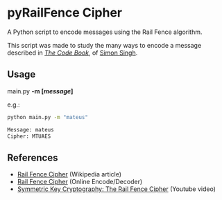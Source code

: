 # pyRailFence Cipher
A Python script to encode messages using the Rail Fence algorithm.

This script was made to study the many ways to encode a message described in [_The Code Book_](https://en.wikipedia.org/wiki/The_Code_Book), of [Simon Singh](https://en.wikipedia.org/wiki/Simon_Singh).

## Usage

main.py **-m [_message_]**

e.g.:
```bash
python main.py -m "mateus"

Message: mateus
Cipher: MTUAES

```

## References

- [Rail Fence Cipher](https://en.wikipedia.org/wiki/Rail_fence_cipher) (Wikipedia article)
- [Rail Fence Cipher](https://crypto.interactive-maths.com/rail-fence-cipher.html) (Online Encode/Decoder)
- [Symmetric Key Cryptography: The Rail Fence Cipher](https://www.youtube.com/watch?v=wKjRwJTXQH4) (Youtube video)
